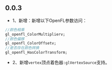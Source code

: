## 0.0.3
- 1、新增：新增以下OpenFL参数访问：
```haxe
//颜色相乘
gl_openfl_ColorMultiplierv;
//颜色偏移
gl_openfl_ColorOffsetv;
//是否存在颜色转换
gl_openfl_HasColorTransform;
```
- 2、新增`vertex`顶点着色器`:glVertexSource`支持。